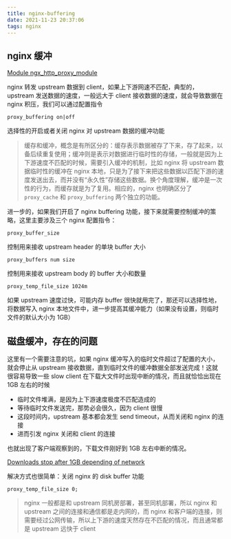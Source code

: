 ```yaml
---
title: nginx-buffering
date: 2021-11-23 20:37:06
tags: nginx
---
```


## nginx 缓冲

[Module ngx\_http\_proxy_module](http://nginx.org/en/docs/http/ngx_http_proxy_module.html#proxy_buffering)

nginx 转发 upstream 数据到 client，如果上下游网速不匹配，典型的，upstream 发送数据的速度，一般远大于 client 接收数据的速度，就会导致数据在 nginx 积压，我们可以通过配置指令

```
proxy_buffering on|off
```

选择性的开启或者关闭 nginx 对 upstream 数据的缓冲功能

> 缓存和缓冲，概念是有所区分的：缓存表示数据被存了下来，存了起来，以备后续重复使用；缓冲则是表示对数据进行临时性的存储，一般就是因为上下游速度不匹配的时候，需要引入缓冲的机制，比如 nginx 将 upstream 数据临时性的缓冲在 nginx 本地，只是为了接下来把这些数据以匹配下游的速度发送出去，而并没有“永久性”存储这些数据。换个角度理解，缓冲是一次性的行为，而缓存就是为了复用。相应的，nginx 也明确区分了 `proxy_cache` 和 `proxy_buffering` 两个独立的功能。
>

<!-- more -->

进一步的，如果我们开启了 nginx buffering 功能，接下来就需要控制缓冲的策略，这里主要涉及三个 nginx 配置指令：

```
proxy_buffer_size
```

控制用来接收 upstream header 的单块 buffer 大小

```
proxy_buffers num size
```

控制用来接收 upstream body 的 buffer 大小和数量

```
proxy_temp_file_size 1024m
```

如果 upstream 速度过快，可能内存 buffer 很快就用完了，那还可以选择性地，将数据写入 nginx 本地文件中，进一步提高其缓冲能力（如果没有设置，则临时文件的默认大小为 1GB）

## 磁盘缓冲，存在的问题

这里有一个需要注意的坑，如果 nginx 缓冲写入的临时文件超过了配置的大小，就会停止从 upstream 接收数据，直到临时文件的缓冲数据全部发送完成！这就很容易导致一些 slow client 在下载大文件时出现中断的情况，而且就恰恰出现在 1GB 左右的时候

- 临时文件堆满，是因为上下游速度极度不匹配造成的
- 等待临时文件发送完，那势必会很久，因为 client 很慢
- 这段时间内，upstream 基本都会发生 send timeout，从而关闭和 nginx 的连接
- 进而引发 nginx 关闭和 client 的连接

也就出现了客户端观察到的，下载文件刚好到 1GB 左右中断的情况。

[Downloads stop after 1GB depending of network](https://trac.nginx.org/nginx/ticket/1472)

解决方式也很简单：关闭 nginx 的 disk buffer 功能

```
proxy_temp_file_size 0;
```

> nginx 一般都是和 upstream 同机房部署，甚至同机部署，所以 nginx 和 upstream 之间的连接和通信都是走内网的，而 nginx 和客户端的连接，则需要经过公网传输，所以上下游的速度天然存在不匹配的情况，而且通常都是 upstream 远快于 client
>
